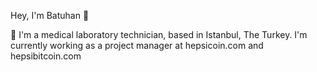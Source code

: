Hey, I'm Batuhan 👋

📍 I'm a medical laboratory technician, based in Istanbul, The Turkey. I'm currently working as a project manager at hepsicoin.com and hepsibitcoin.com


